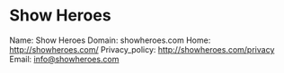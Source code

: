 
# Show Heroes

Name: Show Heroes
Domain: showheroes.com
Home: http://showheroes.com/
Privacy_policy: http://showheroes.com/privacy
Email: info@showheroes.com
